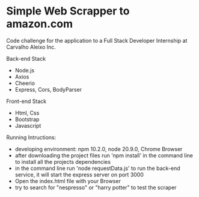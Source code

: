 # Simple Web Scrapper to amazon.com

Code challenge for the application to a Full Stack Developer Internship
at Carvalho Aleixo Inc.<br>

Back-end Stack

- Node.js
- Axios
- Cheerio
- Express, Cors, BodyParser

Front-end Stack

- Html, Css
- Bootstrap
- Javascript

Running Intructions:

- developing environment: npm 10.2.0, node 20.9.0, Chrome Browser
- after downloading the project files run 'npm install' in the command line to install all the projects dependencies
- in the command line run 'node requestData.js' to run the back-end service, it will start the express server on port 3000
- Open the index.html file with your Browser
- try to search for "nespresso" or "harry potter" to test the scraper
